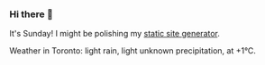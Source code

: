 ### Hi there :wave:

It's Sunday! I might be polishing my [static site generator](https://github.com/bewuethr/pandoc-bash-blog).

Weather in Toronto: light rain, light unknown precipitation, at +1°C.
